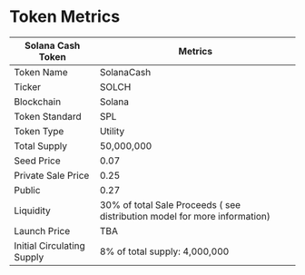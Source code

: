 # Token Metrics

| Solana Cash Token          | Metrics                                                                   |
| -------------------------- | ------------------------------------------------------------------------- |
| Token Name                 | SolanaCash                                                                |
| Ticker                     | SOLCH                                                                     |
| Blockchain                 | Solana                                                                    |
| Token Standard             | SPL                                                                       |
| Token Type                 | Utility                                                                   |
| Total Supply               | 50,000,000                                                                |
| Seed Price                 | 0.07                                                                      |
| Private Sale Price         | 0.25                                                                      |
| Public                     | 0.27                                                                      |
| Liquidity                  | 30% of total Sale Proceeds ( see distribution model for more information) |
| Launch Price               | TBA                                                                       |
| Initial Circulating Supply | 8% of total supply: 4,000,000                                             |
